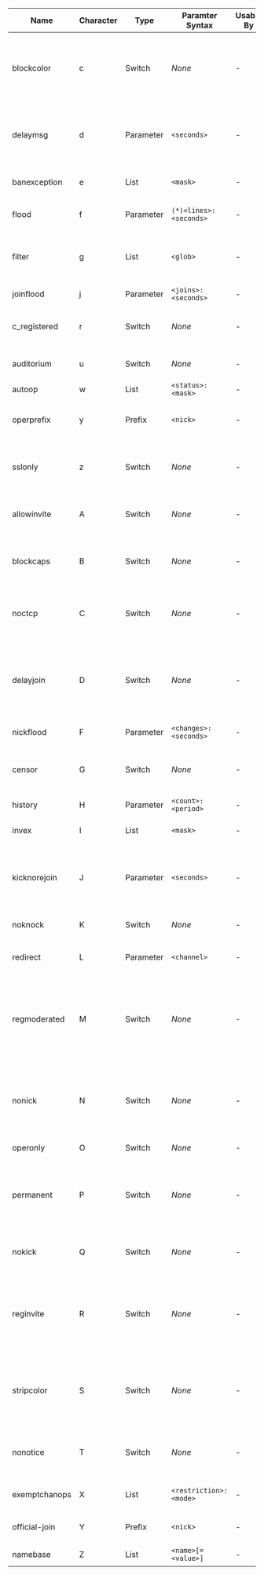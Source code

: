 Name          | Character | Type      | Paramter Syntax        | Usable By | Description                                                                            | Provided By
--------------|-----------|-----------|------------------------|-----------|----------------------------------------------------------------------------------------|------------------------------------------------
blockcolor    | c         | Switch    | *None*                 | -         | Enables blocking messages that contain IRC formatting codes                            | [blockcolor](/2/modules/blockcolor)
delaymsg      | d         | Parameter | `<seconds>`            | -         | Prevents newly joined users from speaking until                                        | [delaymsg](/2/modules/delaymsg)
banexception  | e         | List      | `<mask>`               | -         | Exempts users matching                                                                 | [banexception](/2/modules/banexception)
flood         | f         | Parameter | `(*)<lines>:<seconds>` | -         | Kicks users who send more than                                                         | [messageflood](/2/modules/messageflood)
filter        | g         | List      | `<glob>`               | -         | Prevents users from sending messages that match                                        | [chanfilter](/2/modules/chanfilter)
joinflood     | j         | Parameter | `<joins>:<seconds>`    | -         | Prevents more than                                                                     | [joinflood](/2/modules/joinflood)
c_registered  | r         | Switch    | *None*                 | -         | Marks the channel as being registered                                                  | [services_account](/2/modules/services_account)
auditorium    | u         | Switch    | *None*                 | -         | Enables auditorium mode                                                                | [auditorium](/2/modules/auditorium)
autoop        | w         | List      | `<status>:<mask>`      | -         | Grants the                                                                             | [autoop](/2/modules/autoop)
operprefix    | y         | Prefix    | `<nick>`               | -         | Grants channel operprefix status to                                                    | [operprefix](/2/modules/operprefix)
sslonly       | z         | Switch    | *None*                 | -         | Prevents users who are not connected using TLS                                         | [sslmodes](/2/modules/sslmodes)
allowinvite   | A         | Switch    | *None*                 | -         | Allows unprivileged users to use the                                                   | [allowinvite](/2/modules/allowinvite)
blockcaps     | B         | Switch    | *None*                 | -         | Enables blocking excessively capitalised messages                                      | [blockcaps](/2/modules/blockcaps)
noctcp        | C         | Switch    | *None*                 | -         | Enables blocking messages that contain CTCPs                                           | [noctcp](/2/modules/noctcp)
delayjoin     | D         | Switch    | *None*                 | -         | Prevents users from receiving JOIN messages until the joining user speaks              | [delayjoin](/2/modules/delayjoin)
nickflood     | F         | Parameter | `<changes>:<seconds>`  | -         | Prevents more than                                                                     | [nickflood](/2/modules/nickflood)
censor        | G         | Switch    | *None*                 | -         | Enables censoring messages sent to the channel                                         | [censor](/2/modules/censor)
history       | H         | Parameter | `<count>:<period>`     | -         | Sends up to                                                                            | [chanhistory](/2/modules/chanhistory)
invex         | I         | List      | `<mask>`               | -         | Exempts users matching                                                                 | [inviteexception](/2/modules/inviteexception)
kicknorejoin  | J         | Parameter | `<seconds>`            | -         | Prevents who have been kicked from rejoining until                                     | [kicknorejoin](/2/modules/kicknorejoin)
noknock       | K         | Switch    | *None*                 | -         | Disables the usage of the                                                              | [knock](/2/modules/knock)
redirect      | L         | Parameter | `<channel>`            | -         | Redirects all new users to                                                             | [redirect](/2/modules/redirect)
regmoderated  | M         | Switch    | *None*                 | -         | Prevents users who are not logged into a services account from speaking in the channel | [services_account](/2/modules/services_account)
nonick        | N         | Switch    | *None*                 | -         | Prevents users from changing their nickname whilst in the channel                      | [nonicks](/2/modules/nonicks)
operonly      | O         | Switch    | *None*                 | -         | Prevents non                                                                           | [operchans](/2/modules/operchans)
permanent     | P         | Switch    | *None*                 | -         | Prevents the channel from being deleted when the last user leaves                      | [permchannels](/2/modules/permchannels)
nokick        | Q         | Switch    | *None*                 | -         | Prevents privileged users from using the                                               | [nokicks](/2/modules/nokicks)
reginvite     | R         | Switch    | *None*                 | -         | Prevents users who are not logged into a services account from joining the channel     | [services_account](/2/modules/services_account)
stripcolor    | S         | Switch    | *None*                 | -         | Enables stripping of IRC formatting codes from channel messages                        | [stripcolor](/2/modules/stripcolor)
nonotice      | T         | Switch    | *None*                 | -         | Enables blocking messages sent with the                                                | [nonotice](/2/modules/nonotice)
exemptchanops | X         | List      | `<restriction>:<mode>` | -         | Exempts users with the                                                                 | [exemptchanops](/2/modules/exemptchanops)
official-join | Y         | Prefix    | `<nick>`               | -         | Grants channel official                                                                | [ojoin](/2/modules/ojoin)
namebase      | Z         | List      | `<name>[=<value>]`     | -         | Allows users to add                                                                    | [namedmodes](/2/modules/namedmodes)
